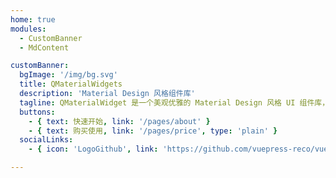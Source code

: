 ```yaml
---
home: true
modules:
  - CustomBanner
  - MdContent

customBanner:
  bgImage: '/img/bg.svg'
  title: QMaterialWidgets
  description: 'Material Design 风格组件库'
  tagline: QMaterialWidget 是一个美观优雅的 Material Design 风格 UI 组件库，支持亮暗主题无缝切换和自定义主题色，搭配所见即所得的设计师插件，帮助开发者快速搭建现代化界面。
  buttons:
    - { text: 快速开始, link: '/pages/about' }
    - { text: 购买使用, link: '/pages/price', type: 'plain' }
  socialLinks:
    - { icon: 'LogoGithub', link: 'https://github.com/vuepress-reco/vuepress-theme-reco' }

---
```

<Footer />